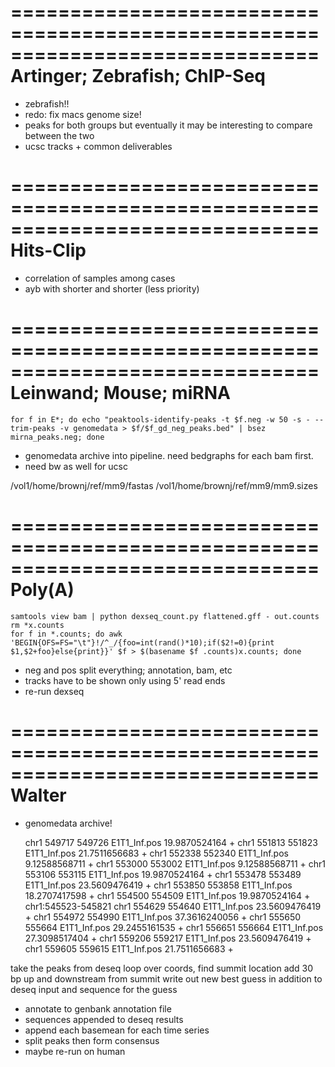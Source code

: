 ==============================================================================
Artinger; Zebrafish; ChIP-Seq
==============================================================================

* zebrafish!!
* redo: fix macs genome size!
* peaks for both groups but eventually it may be interesting to compare between the two
* ucsc tracks + common deliverables

==============================================================================
Hits-Clip
==============================================================================

* correlation of samples among cases
* ayb with shorter and shorter (less priority)

==============================================================================
Leinwand; Mouse; miRNA
==============================================================================

    for f in E*; do echo "peaktools-identify-peaks -t $f.neg -w 50 -s - --trim-peaks -v genomedata > $f/$f_gd_neg_peaks.bed" | bsez mirna_peaks.neg; done

* genomedata archive into pipeline. need bedgraphs for each bam first.
* need bw as well for ucsc

/vol1/home/brownj/ref/mm9/fastas
/vol1/home/brownj/ref/mm9/mm9.sizes

==============================================================================
Poly(A)
==============================================================================

    samtools view bam | python dexseq_count.py flattened.gff - out.counts
    rm *x.counts
    for f in *.counts; do awk 'BEGIN{OFS=FS="\t"}!/^_/{foo=int(rand()*10);if($2!=0){print $1,$2+foo}else{print}}' $f > $(basename $f .counts)x.counts; done

* neg and pos split everything; annotation, bam, etc
* tracks have to be shown only using 5' read ends
* re-run dexseq

==============================================================================
Walter
==============================================================================

* genomedata archive!

    chr1	549717	549726	E1T1_Inf.pos	19.9870524164	+
    chr1	551813	551823	E1T1_Inf.pos	21.7511656683	+
    chr1	552338	552340	E1T1_Inf.pos	9.12588568711	+
    chr1	553000	553002	E1T1_Inf.pos	9.12588568711	+
    chr1	553106	553115	E1T1_Inf.pos	19.9870524164	+
    chr1	553478	553489	E1T1_Inf.pos	23.5609476419	+
    chr1	553850	553858	E1T1_Inf.pos	18.2707417598	+
    chr1	554500	554509	E1T1_Inf.pos	19.9870524164	+
    chr1:545523-545821
    chr1	554629	554640	E1T1_Inf.pos	23.5609476419	+
    chr1	554972	554990	E1T1_Inf.pos	37.3616240056	+
    chr1	555650	555664	E1T1_Inf.pos	29.2455161535	+
    chr1	556651	556664	E1T1_Inf.pos	27.3098517404	+
    chr1	559206	559217	E1T1_Inf.pos	23.5609476419	+
    chr1	559605	559615	E1T1_Inf.pos	21.7511656683	+

take the peaks from deseq
loop over coords, find summit location
add 30 bp up and downstream from summit
write out new best guess in addition to deseq input and sequence for the guess

* annotate to genbank annotation file
* sequences appended to deseq results
* append each basemean for each time series
* split peaks then form consensus
* maybe re-run on human